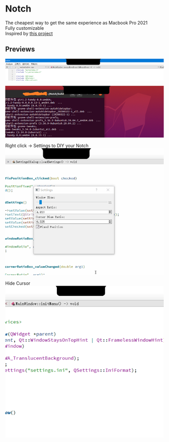 # Notch

The cheapest way to get the same experience as Macbook Pro 2021  
Fully customizable  
Inspired by [this project](https://github.com/megabitsenmzq/Notch-Simulator)  

## Previews
![Windows](previews/windows.png)  

![Windows](previews/ubuntu.png)  

Right click -> Settings to DIY your Notch  
![DIY](previews/diy.gif)  

Hide Cursor  
![Cursor](previews/hidecursor.gif)  
